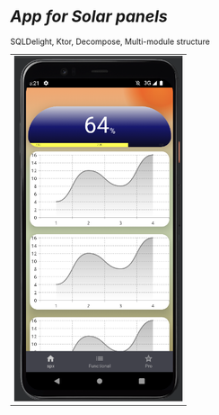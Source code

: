 # *App for Solar panels*

SQLDelight, Ktor, Decompose, Multi-module structure

<table style= padding:10px">
  <tr>
    <td>  <img src="./demo/demo_sol.png"  alt="1" width = 300px > </td>
  </tr>
</table>
